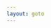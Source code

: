```yaml
---
layout: goto
---
```

<script>
    window.location.href = "{% link _posts/uubooster/2019-12-31-uugamebooster.md %}"
</script>